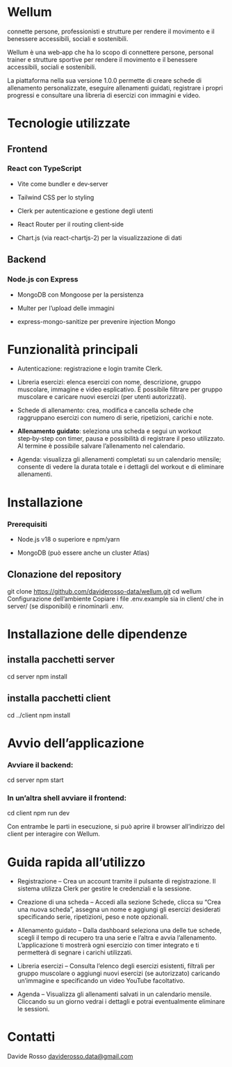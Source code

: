 # Wellum


connette persone, professionisti e strutture per rendere il movimento e il benessere accessibili, sociali e sostenibili.

Wellum è una web‑app che ha lo scopo di connettere persone, personal trainer e strutture sportive per rendere il movimento e il benessere accessibili, sociali e sostenibili. 

La piattaforma nella sua versione 1.0.0 permette di creare schede di allenamento personalizzate, eseguire allenamenti guidati, registrare i propri progressi e consultare una libreria di esercizi con immagini e video.

# Tecnologie utilizzate

## Frontend
### React con TypeScript

- Vite come bundler e dev‑server

- Tailwind CSS per lo styling

- Clerk per autenticazione e gestione degli utenti

- React Router per il routing client‑side

- Chart.js (via react-chartjs-2) per la visualizzazione di dati

## Backend
### Node.js con Express

- MongoDB con Mongoose per la persistenza

- Multer per l’upload delle immagini

- express-mongo-sanitize per prevenire injection Mongo

# Funzionalità principali

- Autenticazione: registrazione e login tramite Clerk.

- Libreria esercizi: elenca esercizi con nome, descrizione, gruppo muscolare, immagine e video esplicativo. È possibile filtrare per gruppo muscolare e caricare nuovi esercizi (per utenti autorizzati).

- Schede di allenamento: crea, modifica e cancella schede che raggruppano esercizi con numero di serie, ripetizioni, carichi e note.

- **Allenamento guidato**: seleziona una scheda e segui un workout step‑by‑step con timer, pausa e possibilità di registrare il peso utilizzato. Al termine è possibile salvare l’allenamento nel calendario.

- Agenda: visualizza gli allenamenti completati su un calendario mensile; consente di vedere la durata totale e i dettagli del workout e di eliminare allenamenti.

# Installazione
### Prerequisiti

- Node.js v18 o superiore e npm/yarn

- MongoDB (può essere anche un cluster Atlas)

## Clonazione del repository

git clone https://github.com/daviderosso-data/wellum.git
cd wellum
Configurazione dell’ambiente
Copiare i file .env.example sia in client/ che in server/ (se disponibili) e rinominarli .env.


# Installazione delle dipendenze

## installa pacchetti server
cd server
npm install

## installa pacchetti client
cd ../client
npm install

# Avvio dell’applicazione
### Avviare il backend:

cd server
npm start

### In un’altra shell avviare il frontend:

cd client
npm run dev

Con entrambe le parti in esecuzione, si può aprire il browser all’indirizzo del client per interagire con Wellum.

# Guida rapida all’utilizzo

- Registrazione – Crea un account tramite il pulsante di registrazione. Il sistema utilizza Clerk per gestire le credenziali e la sessione.

- Creazione di una scheda – Accedi alla sezione Schede, clicca su “Crea una nuova scheda”, assegna un nome e aggiungi gli esercizi desiderati specificando serie, ripetizioni, peso e note opzionali.

- Allenamento guidato – Dalla dashboard seleziona una delle tue schede, scegli il tempo di recupero tra una serie e l’altra e avvia l’allenamento. L’applicazione ti mostrerà ogni esercizio con timer integrato e ti permetterà di segnare i carichi utilizzati.

- Libreria esercizi – Consulta l’elenco degli esercizi esistenti, filtrali per gruppo muscolare o aggiungi nuovi esercizi (se autorizzato) caricando un’immagine e specificando un video YouTube facoltativo.

- Agenda – Visualizza gli allenamenti salvati in un calendario mensile. Cliccando su un giorno vedrai i dettagli e potrai eventualmente eliminare le sessioni.

# Contatti
Davide Rosso
daviderosso.data@gmail.com 
